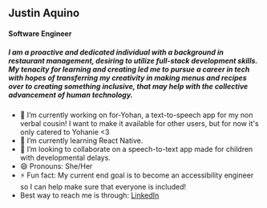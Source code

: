 ## Justin Aquino
#### Software Engineer



##### I am a proactive and dedicated individual with a background in restaurant management, desiring to utilize full-stack development skills. My tenacity for learning and creating led me to pursue a career in tech with hopes of transferring my creativity in making menus and recipes over to creating something inclusive, that may help with the collective advancement of human technology.

- 🔭 I’m currently working on for-Yohan, a text-to-speech app for my non verbal cousin! I want to make it available for other users, but for now it's only catered to Yohanie <3 
- 🌱 I’m currently learning React Native.
- 👯 I’m looking to collaborate on a speech-to-text app made for children with developmental delays.
- 😄 Pronouns: She/Her
- ⚡ Fun fact: My current end goal is to become an accessibility engineer so I can help make sure that everyone is included!
- Best way to reach me is through: [LinkedIn](https://www.linkedin.com/in/justinaquino-dev/)

